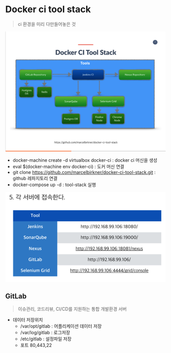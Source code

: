 # Docker ci tool stack

> ci 환경을 미리 다만들어놓은 것

![CI](https://github.com/banziha104/DockerExample/blob/master/img/2week/docker-ci.png)


- docker-machine create -d virtualbox docker-ci : docker ci 머신을 생성
- eval $(docker-machine env docker-ci) : 도커 머신 연결
- git clone https://github.com/marcelbirkner/docker-ci-tool-stack.git : github 레파지토리 연결
- docker-compose up -d : tool-stack 실행


![CI](https://github.com/banziha104/DockerExample/blob/master/img/2week/docker-ci5.png)


## GitLab

> 이슈관리, 코드리뷰, CI/CD를 지원하는 통합 개발환경 서버

- 데이터 저장위치
    - /var/opt/gitlab : 어플리케이션 데이터 저장
    - /var/log/gitlab : 로그저장
    - /etc/gitlab : 설정파일 저장 
    - 포트 80,443,22 